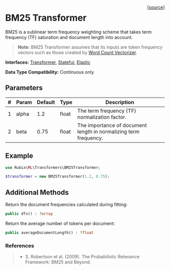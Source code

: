 <span style="float:right;"><a href="https://github.com/RubixML/Extras/blob/master/src/Transformers/BM25Transformer.php">[source]</a></span>

# BM25 Transformer
BM25 is a sublinear term frequency weighting scheme that takes term frequency (TF) saturation and document length into account.

> **Note:** BM25 Transformer assumes that its inputs are token frequency vectors such as those created by [Word Count Vectorizer](word-count-vectorizer.md).

**Interfaces:** [Transformer](api.md#transformer), [Stateful](api.md#stateful), [Elastic](api.md#elastic)

**Data Type Compatibility:** Continuous only

## Parameters
| # | Param | Default | Type | Description |
|---|---|---|---|---|
| 1 | alpha | 1.2 | float | The term frequency (TF) normalization factor. |
| 2 | beta | 0.75 | float | The importance of document length in normalizing term frequency. |

## Example
```php
use Rubix\ML\Transformers\BM25Transformer;

$transformer = new BM25Transformer(1.2, 0.75);
```

## Additional Methods
Return the document frequencies calculated during fitting:
```php
public dfs() : ?array
```

Return the average number of tokens per document:
```php
public averageDocumentLength() : ?float
```

### References
>- S. Robertson et al. (2009). The Probabilistic Relevance Framework: BM25 and Beyond.